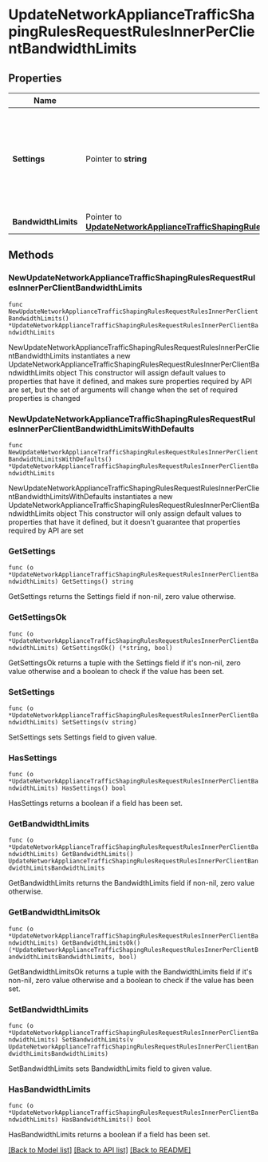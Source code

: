 # UpdateNetworkApplianceTrafficShapingRulesRequestRulesInnerPerClientBandwidthLimits

## Properties

Name | Type | Description | Notes
------------ | ------------- | ------------- | -------------
**Settings** | Pointer to **string** | How bandwidth limits are applied by your rule. Can be one of &#39;network default&#39;, &#39;ignore&#39; or &#39;custom&#39;. | [optional] 
**BandwidthLimits** | Pointer to [**UpdateNetworkApplianceTrafficShapingRulesRequestRulesInnerPerClientBandwidthLimitsBandwidthLimits**](UpdateNetworkApplianceTrafficShapingRulesRequestRulesInnerPerClientBandwidthLimitsBandwidthLimits.md) |  | [optional] 

## Methods

### NewUpdateNetworkApplianceTrafficShapingRulesRequestRulesInnerPerClientBandwidthLimits

`func NewUpdateNetworkApplianceTrafficShapingRulesRequestRulesInnerPerClientBandwidthLimits() *UpdateNetworkApplianceTrafficShapingRulesRequestRulesInnerPerClientBandwidthLimits`

NewUpdateNetworkApplianceTrafficShapingRulesRequestRulesInnerPerClientBandwidthLimits instantiates a new UpdateNetworkApplianceTrafficShapingRulesRequestRulesInnerPerClientBandwidthLimits object
This constructor will assign default values to properties that have it defined,
and makes sure properties required by API are set, but the set of arguments
will change when the set of required properties is changed

### NewUpdateNetworkApplianceTrafficShapingRulesRequestRulesInnerPerClientBandwidthLimitsWithDefaults

`func NewUpdateNetworkApplianceTrafficShapingRulesRequestRulesInnerPerClientBandwidthLimitsWithDefaults() *UpdateNetworkApplianceTrafficShapingRulesRequestRulesInnerPerClientBandwidthLimits`

NewUpdateNetworkApplianceTrafficShapingRulesRequestRulesInnerPerClientBandwidthLimitsWithDefaults instantiates a new UpdateNetworkApplianceTrafficShapingRulesRequestRulesInnerPerClientBandwidthLimits object
This constructor will only assign default values to properties that have it defined,
but it doesn't guarantee that properties required by API are set

### GetSettings

`func (o *UpdateNetworkApplianceTrafficShapingRulesRequestRulesInnerPerClientBandwidthLimits) GetSettings() string`

GetSettings returns the Settings field if non-nil, zero value otherwise.

### GetSettingsOk

`func (o *UpdateNetworkApplianceTrafficShapingRulesRequestRulesInnerPerClientBandwidthLimits) GetSettingsOk() (*string, bool)`

GetSettingsOk returns a tuple with the Settings field if it's non-nil, zero value otherwise
and a boolean to check if the value has been set.

### SetSettings

`func (o *UpdateNetworkApplianceTrafficShapingRulesRequestRulesInnerPerClientBandwidthLimits) SetSettings(v string)`

SetSettings sets Settings field to given value.

### HasSettings

`func (o *UpdateNetworkApplianceTrafficShapingRulesRequestRulesInnerPerClientBandwidthLimits) HasSettings() bool`

HasSettings returns a boolean if a field has been set.

### GetBandwidthLimits

`func (o *UpdateNetworkApplianceTrafficShapingRulesRequestRulesInnerPerClientBandwidthLimits) GetBandwidthLimits() UpdateNetworkApplianceTrafficShapingRulesRequestRulesInnerPerClientBandwidthLimitsBandwidthLimits`

GetBandwidthLimits returns the BandwidthLimits field if non-nil, zero value otherwise.

### GetBandwidthLimitsOk

`func (o *UpdateNetworkApplianceTrafficShapingRulesRequestRulesInnerPerClientBandwidthLimits) GetBandwidthLimitsOk() (*UpdateNetworkApplianceTrafficShapingRulesRequestRulesInnerPerClientBandwidthLimitsBandwidthLimits, bool)`

GetBandwidthLimitsOk returns a tuple with the BandwidthLimits field if it's non-nil, zero value otherwise
and a boolean to check if the value has been set.

### SetBandwidthLimits

`func (o *UpdateNetworkApplianceTrafficShapingRulesRequestRulesInnerPerClientBandwidthLimits) SetBandwidthLimits(v UpdateNetworkApplianceTrafficShapingRulesRequestRulesInnerPerClientBandwidthLimitsBandwidthLimits)`

SetBandwidthLimits sets BandwidthLimits field to given value.

### HasBandwidthLimits

`func (o *UpdateNetworkApplianceTrafficShapingRulesRequestRulesInnerPerClientBandwidthLimits) HasBandwidthLimits() bool`

HasBandwidthLimits returns a boolean if a field has been set.


[[Back to Model list]](../README.md#documentation-for-models) [[Back to API list]](../README.md#documentation-for-api-endpoints) [[Back to README]](../README.md)


